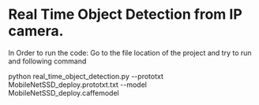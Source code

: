 # Real Time Object Detection from IP camera.
 
In Order to run the code: Go to the file location of the project and try to run and following command

python real_time_object_detection.py --prototxt MobileNetSSD_deploy.prototxt.txt --model MobileNetSSD_deploy.caffemodel

<a href ="https://www.pyimagesearch.com/wp-content/uploads/2017/09/real_time_object_detection_animation.gif" title="object detection from live came"/></a>
